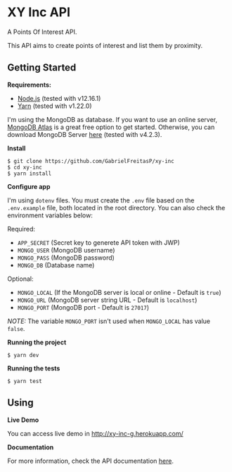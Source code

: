# XY Inc API

A Points Of Interest API.

This API aims to create points of interest and list them by proximity.

## Getting Started

**Requirements:**

  - [Node.js](https://nodejs.org/) (tested with v12.16.1)
  - [Yarn](https://classic.yarnpkg.com/en/docs/install#windows-stable) (tested with v1.22.0)    

I'm using the MongoDB as database. If you want to use an online server, [MongoDB Atlas](https://www.mongodb.com/cloud/atlas) 
is a great free option to get started. 
Otherwise, you can download MongoDB Server [here](https://www.mongodb.com/download-center/community) (tested with v4.2.3).

**Install**

    $ git clone https://github.com/GabrielFreitasP/xy-inc
    $ cd xy-inc
    $ yarn install

**Configure app**

I'm using `dotenv` files. You must create the `.env` file based on the `.env.example` 
file, both located in the root directory. You can also check the environment variables 
below:

Required:

  - `APP_SECRET` (Secret key to generete API token with JWP)
  - `MONGO_USER` (MongoDB username)
  - `MONGO_PASS` (MongoDB password)
  - `MONGO_DB` (Database name)

Optional:

  - `MONGO_LOCAL` (If the MongoDB server is local or online - Default is `true`)
  - `MONGO_URL` (MongoDB server string URL - Default is `localhost`)
  - `MONGO_PORT` (MongoDB port - Default is `27017`)

_NOTE:_ The variable `MONGO_PORT` isn't used when `MONGO_LOCAL` has value `false`.

**Running the project**

    $ yarn dev

**Running the tests**

    $ yarn test

## Using

**Live Demo**

You can access live demo in http://xy-inc-g.herokuapp.com/

**Documentation**

For more information, check the API documentation [here](https://app.swaggerhub.com/apis-docs/GabrielFreitasP/XYInc/1.0.0-oas3).